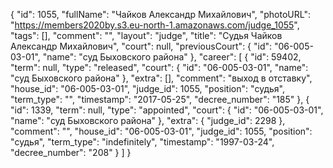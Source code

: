 {
    "id": 1055,
    "fullName": "Чайков Александр Михайлович",
    "photoURL": "https://members2020by.s3.eu-north-1.amazonaws.com/judge_1055",
    "tags": [],
    "comment": "",
    "layout": "judge",
    "title": "Судья Чайков Александр Михайлович",
    "court": null,
    "previousCourt": {
        "id": "06-005-03-01",
        "name": "суд Быховского района"
    },
    "career": [
        {
            "id": 59402,
            "term": null,
            "type": "released",
            "court": {
                "id": "06-005-03-01",
                "name": "суд Быховского района"
            },
            "extra": [],
            "comment": "выход в отставку",
            "house_id": "06-005-03-01",
            "judge_id": 1055,
            "position": "судья",
            "term_type": "",
            "timestamp": "2017-05-25",
            "decree_number": "185"
        },
        {
            "id": 1339,
            "term": null,
            "type": "appointed",
            "court": {
                "id": "06-005-03-01",
                "name": "суд Быховского района"
            },
            "extra": {
                "judge_id": 2298
            },
            "comment": "",
            "house_id": "06-005-03-01",
            "judge_id": 1055,
            "position": "судья",
            "term_type": "indefinitely",
            "timestamp": "1997-03-24",
            "decree_number": "208"
        }
    ]
}